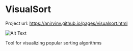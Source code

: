 # VisualSort

Project url: https://anirvinv.github.io/pages/visualsort.html

![Alt Text](https://media.giphy.com/media/CnOaaVIeA51vHlcmcs/giphy.gif)

Tool for visualizing popular sorting algorithms
